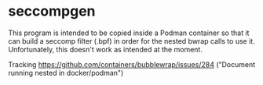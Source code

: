 # seccompgen

This program is intended to be copied inside a Podman container so that it can build a seccomp filter (.bpf) in order
for the nested bwrap calls to use it. Unfortunately, this doesn't work as intended at the moment.

Tracking https://github.com/containers/bubblewrap/issues/284 ("Document running nested in docker/podman")